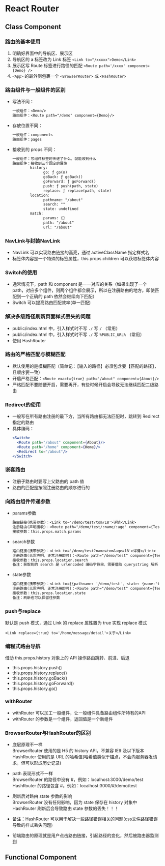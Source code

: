 # React Router

## Class Component

### 路由的基本使用

1. 明确好界面中的导航区、展示区
2. 导航区的 a 标签改为 Link 标签
   `<Link to="/xxxxx">Demo</Link>`
3. 展示区写 Route 标签进行路径的匹配
   `<Route path='/xxxx' component={Demo} />`
4. `<App>` 的最外侧包裹一个 `<BrowserRouter>` 或 `<HashRouter>`

### 路由组件与一般组件的区别

* 写法不同：
  ```txt
  一般组件：<Demo/>
  路由组件：<Route path="/demo" component={Demo}/>
  ```
* 存放位置不同：
  ```txt
  一般组件：components
  路由组件：pages
  ```
* 接收到的 props 不同：
  ```txt
  一般组件：写组件标签时传递了什么，就能收到什么
  路由组件：接收到三个固定的属性
          history:
                go: ƒ go(n)
                goBack: ƒ goBack()
                goForward: ƒ goForward()
                push: ƒ push(path, state)
                replace: ƒ replace(path, state)
          location:
                pathname: "/about"
                search: ""
                state: undefined
          match:
                params: {}
                path: "/about"
                url: "/about"  
  ```

### NavLink与封装NavLink

* NavLink 可以实现路由链接的高亮，通过 activeClassName 指定样式名
* 标签体内容是一个特殊的标签属性，this.props.children 可以获取标签体内容

### Switch的使用

* 通常情况下，path 和 component 是一一对应的关系（如果出现了一个 path，对应多个组件，则两个组件都会展示，所以在注册路由的地方，即使匹配到一个正确的 path 依然会继续向下匹配）
* Switch 可以提高路由匹配效率(单一匹配)

### 解决多级路径刷新页面样式丢失的问题

* public/index.html 中，引入样式时不写 `./` 写 `/` （常用）
* public/index.html 中，引入样式时不写 `./` 写 `%PUBLIC_URL%` （常用）
* 使用 HashRouter

### 路由的严格匹配与模糊匹配

* 默认使用的是模糊匹配（简单记：【输入的路径】必须包含要【匹配的路径】，且顺序要一致）
* 开启严格匹配：`<Route exact={true} path="/about" component={About}/>`
* 严格匹配不要随便开启，需要再开，有些时候开启会导致无法继续匹配二级路由

### Redirect的使用

* 一般写在所有路由注册的最下方，当所有路由都无法匹配时，跳转到 Redirect 指定的路由
* 具体编码：
  ```jsx
  <Switch>
    <Route path="/about" component={About}/>
    <Route path="/home" component={Home}/>
    <Redirect to="/about"/>
  </Switch>
  ```

### 嵌套路由

* 注册子路由时要写上父路由的 path 值
* 路由的匹配是按照注册路由的顺序进行的

### 向路由组件传递参数

* params参数
  ```txt
  路由链接(携带参数)：<Link to='/demo/test/tom/18'>详情</Link>
  注册路由(声明接收)：<Route path="/demo/test/:name/:age" component={Test}/>
  接收参数：this.props.match.params
  ```
* search参数
  ```txt
  路由链接(携带参数)：<Link to='/demo/test?name=tom&age=18'>详情</Link>
  注册路由(无需声明，正常注册即可)：<Route path="/demo/test" component={Test}/>
  接收参数：this.props.location.search
  备注：获取到的 search 是 urlencoded 编码字符串，需要借助 querystring 解析
  ```
* state参数
  ```txt
  路由链接(携带参数)：<Link to={{pathname: '/demo/test', state: {name:'tom',age:18}}}>详情</Link>
  注册路由(无需声明，正常注册即可)：<Route path="/demo/test" component={Test}/>
  接收参数：this.props.location.state
  备注：刷新也可以保留住参数
  ```

### push与replace

默认是 push 模式，通过 Link 的 replace 属性置为 true 实现 replace 模式

`<Link replace={true} to='/home/message/detail'>关于</Link>`

### 编程式路由导航

借助 this.props.history 对象上的 API 操作路由跳转、前进、后退
* this.props.history.push()
* this.props.history.replace()
* this.props.history.goBack()
* this.props.history.goForward()
* this.props.history.go()

### withRouter

* withRouter 可以加工一般组件，让一般组件具备路由组件所特有的API
* withRouter 的参数是一个组件，返回值是一个新组件

### BrowserRouter与HashRouter的区别

* 底层原理不一样<br />
  BrowserRouter 使用的是 H5 的 history API，不兼容 IE9 及以下版本<br />
  HashRouter 使用的是 URL 的哈希值(哈希值类似于锚点，不会向服务器发请求，但可以形成历史记录)

* path 表现形式不一样<br />
  BrowserRouter 的路径中没有 #，例如：localhost:3000/demo/test<br />
  HashRouter 的路径包含 #，例如：localhost:3000/#/demo/test

* 刷新后对路由 state 参数的影响<br />
  BrowserRouter 没有任何影响，因为 state 保存在 history 对象中<br />
  HashRouter 刷新后会导致路由 state 参数的丢失！！！

* 备注：HashRouter 可以用于解决一些路径错误相关的问题(css文件路径错误导致的样式丢失问题)

* 前端路由的原理就是用户点击路由链接，引起路径的变化，然后被路由器监测到

## Functional Component
